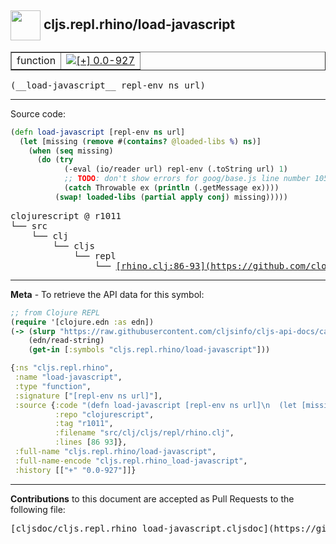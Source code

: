 ## <img width="48px" valign="middle" src="http://i.imgur.com/Hi20huC.png"> cljs.repl.rhino/load-javascript

 <table border="1">
<tr>

<td>function</td>
<td><a href="https://github.com/cljsinfo/cljs-api-docs/tree/0.0-927"><img valign="middle" alt="[+] 0.0-927" src="https://img.shields.io/badge/+-0.0--927-lightgrey.svg"></a> </td>
</tr>
</table>

 <samp>
(__load-javascript__ repl-env ns url)<br>
</samp>

---





Source code:

```clj
(defn load-javascript [repl-env ns url]
  (let [missing (remove #(contains? @loaded-libs %) ns)]
    (when (seq missing)
      (do (try 
            (-eval (io/reader url) repl-env (.toString url) 1)
            ;; TODO: don't show errors for goog/base.js line number 105
            (catch Throwable ex (println (.getMessage ex))))
          (swap! loaded-libs (partial apply conj) missing)))))
```

 <pre>
clojurescript @ r1011
└── src
    └── clj
        └── cljs
            └── repl
                └── <ins>[rhino.clj:86-93](https://github.com/clojure/clojurescript/blob/r1011/src/clj/cljs/repl/rhino.clj#L86-L93)</ins>
</pre>


---

__Meta__ - To retrieve the API data for this symbol:

```clj
;; from Clojure REPL
(require '[clojure.edn :as edn])
(-> (slurp "https://raw.githubusercontent.com/cljsinfo/cljs-api-docs/catalog/cljs-api.edn")
    (edn/read-string)
    (get-in [:symbols "cljs.repl.rhino/load-javascript"]))
```

```clj
{:ns "cljs.repl.rhino",
 :name "load-javascript",
 :type "function",
 :signature ["[repl-env ns url]"],
 :source {:code "(defn load-javascript [repl-env ns url]\n  (let [missing (remove #(contains? @loaded-libs %) ns)]\n    (when (seq missing)\n      (do (try \n            (-eval (io/reader url) repl-env (.toString url) 1)\n            ;; TODO: don't show errors for goog/base.js line number 105\n            (catch Throwable ex (println (.getMessage ex))))\n          (swap! loaded-libs (partial apply conj) missing)))))",
          :repo "clojurescript",
          :tag "r1011",
          :filename "src/clj/cljs/repl/rhino.clj",
          :lines [86 93]},
 :full-name "cljs.repl.rhino/load-javascript",
 :full-name-encode "cljs.repl.rhino_load-javascript",
 :history [["+" "0.0-927"]]}

```

---

__Contributions__ to this document are accepted as Pull Requests to the following file:

 <pre>
[cljsdoc/cljs.repl.rhino_load-javascript.cljsdoc](https://github.com/cljsinfo/cljs-api-docs/blob/master/cljsdoc/cljs.repl.rhino_load-javascript.cljsdoc)
</pre>

